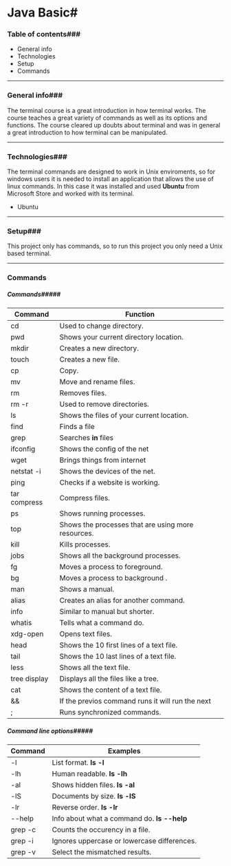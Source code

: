 # Java Basic#

### Table of contents###

- General info
- Technologies
- Setup
- Commands

------------

### General info###

The terminal course is a great introduction in how  terminal works. The course teaches a great variety of commands as well as its options and functions. The course cleared up doubts about terminal and was in general a great introduction to how terminal can be manipulated.

------------

### Technologies###

The terminal commands are designed to work in Unix enviroments, so for windows users it is needed to install an application that allows the use of linux commands. In this case it was installed and used **Ubuntu**  from Microsoft Store and worked with its terminal.
- Ubuntu

------------

### Setup###

This project only has commands, so to run this project you only need a Unix based terminal.

------------


### Commands ###

##### Commands#####

|  Command | Function  |
| ------------ | ------------ |
|  cd | Used to change directory. |
|  pwd | Shows your current directory location. |
|  mkdir | Creates a new directory. |
|  touch | Creates a new file. |
|  cp | Copy. |
|  mv | Move and rename files. |
|  rm | Removes files. |
|  rm -r | Used to remove directories. |
|  ls | Shows the files of your current location. |
|  find | Finds a file |
|  grep | Searches **in** files |
|  ifconfig | Shows the config of the net |
|  wget | Brings things from internet |
|  netstat -i  | Shows the devices of the net. |
|  ping | Checks if a website is working. |
|  tar compress | Compress files. |
|  ps | Shows running processes. |
|  top |  Shows the processes that are using more resources. |
|  kill | Kills processes. |
|  jobs | Shows all the background processes. |
|  fg | Moves a process to foreground. |
|  bg | Moves a process to background . |
|  man | Shows a manual. |
|  alias | Creates an alias for another command. |
|  info | Similar to manual but shorter. |
|  whatis | Tells what a command do. |
|  xdg-open | Opens text files. |
|  head | Shows the 10 first lines of a text file. |
|  tail | Shows the 10 last lines of a text file. |
|  less | Shows all the text file. |
|  tree display | Displays all the files like a tree. |
|  cat | Shows the content of a text file. |
|  && | If the previos command runs it will run the next|
|  ; | Runs synchronized commands. |

##### Command line options#####

|  Command | Examples  |
| ------------ | ------------ |
|  -l  | List format. **ls -l**|
|  -lh | Human readable. **ls -lh** |
|  -al | Shows hidden files. **ls -al**|
|  -lS  | Documents by size. **ls -lS** |
|  -lr | Reverse order. **ls -lr** |
|  --help | Info about what a command do. **ls --help** |
|  grep -c | Counts the occurency in a file. |
|  grep -i | Ignores uppercase or lowercase differences.  |
|  grep -v | Select the mismatched results. |




